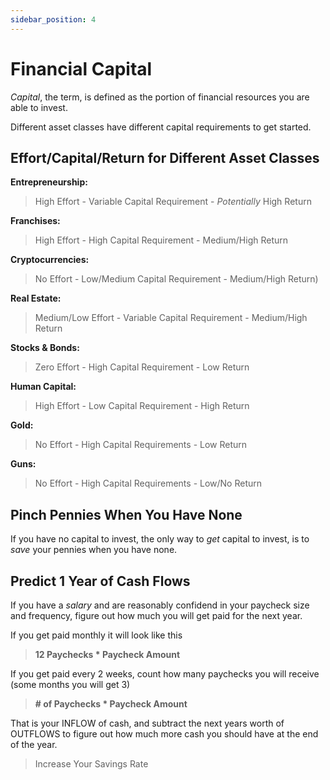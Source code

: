 ```yaml
---
sidebar_position: 4
---
```


# Financial Capital

*Capital*, the term, is defined as the portion of financial resources you are able to invest. 

Different asset classes have different capital requirements to get started.

## Effort/Capital/Return for Different Asset Classes

**Entrepreneurship:**
>High Effort - Variable Capital Requirement - *Potentially* High Return

**Franchises:**
>High Effort - High Capital Requirement - Medium/High Return

**Cryptocurrencies:**
>No Effort - Low/Medium Capital Requirement - Medium/High Return)

**Real Estate:**
>Medium/Low Effort - Variable Capital Requirement - Medium/High Return

**Stocks & Bonds:**
>Zero Effort - High Capital Requirement - Low Return

**Human Capital:**
>High Effort - Low Capital Requirement - High Return

**Gold:**
>No Effort - High Capital Requirements - Low Return

**Guns:**
>No Effort - High Capital Requirements - Low/No Return

## Pinch Pennies When You Have None

If you have no capital to invest, the only way to *get* capital to invest, is to *save* your pennies when you have none.

## Predict 1 Year of Cash Flows

If you have a *salary* and are reasonably confidend in your paycheck size and frequency, figure out how much you will get paid for the next year. 

If you get paid monthly it will look like this
>**12 Paychecks * Paycheck Amount**

If you get paid every 2 weeks, count how many paychecks you will receive (some months you will get 3)
>**# of Paychecks * Paycheck Amount**

That is your INFLOW of cash, and subtract the next years worth of OUTFLOWS to figure out how much more cash you should have at the end of the year.

>Increase Your Savings Rate